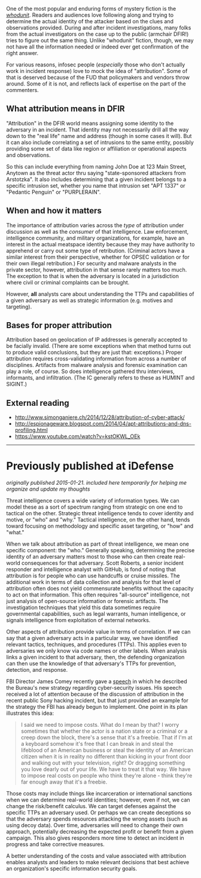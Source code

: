 One of the most popular and enduring forms of mystery fiction is the [_whodunit_](http://en.wikipedia.org/wiki/Whodunit). Readers and audiences love following along and trying to determine the actual identity of the attacker based on the clues and observations provided. During and after incident investigations, many folks from the actual investigators on the case up to the public (armchair DFIR!) tries to figure out the same thing. Unlike "whodunit" fiction, though, we may not have all the information needed or indeed ever get confirmation of the right answer.

For various reasons, infosec people (_especially_ those who don't actually work in incident response) love to mock the idea of "attribution". Some of that is deserved because of the FUD that policymakers and vendors throw around. Some of it is not, and reflects lack of expertise on the part of the commenters.

## What attribution means in DFIR

"Attribution" in the DFIR world means assigning some identity to the adversary in an incident. That identity may not necessarily drill all the way down to the "real life" name and address (though in some cases it will). But it can also include correlating a set of intrusions to the same entity, possibly providing some set of data like region or affiliation or operational aspects and observations.

So this can include everything from naming John Doe at 123 Main Street, Anytown as the threat actor thru saying "state-sponsored attackers from Arstotzka". It also includes determining that a given incident belongs to a specific intrusion set, whether you name that intrusion set "APT 1337" or "Pedantic Penguin" or "PURPLERAIN".

## When and how it matters

The importance of attribution varies across the _type_ of attribution under discussion as well as the _consumer_ of that intelligence. Law enforcement, intelligence community, and military organizations, for example, have an interest in the actual meatspace identity because they may have authority to apprehend or carry out some type of retribution. (Criminal actors have a similar interest from their perspective, whether for OPSEC validation or for their own illegal retribution.) For security and malware analysts in the private sector, however, attribution in that sense rarely matters too much. The exception to that is when the adversary is located in a jurisdiction where civil or criminal complaints can be brought.

However, **all** analysts care about understanding the TTPs and capabilities of a given adversary as well as strategic information (e.g. motives and targeting).

## Bases for proper attribution

Attribution based on geolocation of IP addresses is generally accepted to be facially invalid. (There are some exceptions when that method turns out to produce valid conclusions, but they are just that: exceptions.) Proper attribution requires cross-validating information from across a number of disciplines. Artifacts from malware analysis and forensic examination can play a role, of course. So does intelligence gathered thru interviews, informants, and infiltration. (The IC generally refers to these as HUMINT and SIGINT.)

## External reading

- http://www.simonganiere.ch/2014/12/28/attribution-of-cyber-attack/
- http://espionageware.blogspot.com/2014/04/apt-attributions-and-dns-profiling.html
- https://www.youtube.com/watch?v=kstOKWL_OEk

---

# Previously published at iDefense

_originally published 2015-01-21. included here temporarily for helping me organize and update my thoughts_

Threat intelligence covers a wide variety of information types. We can model these as a sort of spectrum ranging from strategic on one end to tactical on the other. Strategic threat intelligence tends to cover identity and motive, or "who" and "why." Tactical intelligence, on the other hand, tends toward focusing on methodology and specific asset targeting, or "how" and "what."

When we talk about attribution as part of threat intelligence, we mean one specific component: the "who." Generally speaking, determining the precise identity of an adversary matters most to those who can then create real-world consequences for that adversary. Scott Roberts, a senior incident responder and intelligence analyst with GitHub, is fond of noting that attribution is for people who can use handcuffs or cruise missiles. The additional work in terms of data collection and analysis for that level of attribution often does not yield commensurate benefits without the capacity to act on that information. This often requires "all-source" intelligence, not just analysis of open-source information or forensic artifacts. The investigation techniques that yield this data sometimes require governmental capabilities, such as legal warrants, human intelligence, or signals intelligence from exploitation of external networks.

Other aspects of attribution provide value in terms of correlation. If we can say that a given adversary acts in a particular way, we have identified relevant tactics, techniques, and procedures (TTPs). This applies even to adversaries we only know via code names or other labels. When analysis links a given incident to that adversary, then, the defending organization can then use the knowledge of that adversary's TTPs for prevention, detection, and response.

FBI Director James Comey recently gave a [speech](http://www.fbi.gov/news/speeches/addressing-the-cyber-security-threat) in which he described the Bureau's new strategy regarding cyber-security issues. His speech received a lot of attention because of the discussion of attribution in the recent public Sony hacking incident, but that just provided an example for the strategy the FBI has already begun to implement. One point in its plan illustrates this idea:

> I said we need to impose costs. What do I mean by that? I worry sometimes that whether the actor is a nation state or a criminal or a creep down the block, there's a sense that it's a freebie. That if I'm at a keyboard somehow it's free that I can break in and steal the lifeblood of an American business or steal the identity of an American citizen when it is in reality no different than kicking in your front door and walking out with your television, right? Or dragging something you love dearly out of your life. We have to treat it that way. We have to impose real costs on people who think they're alone - think they're far enough away that it's a freebie.

Those costs may include things like incarceration or international sanctions when we can determine real-world identities; however, even if not, we can change the risk/benefit calculus. We can target defenses against the specific TTPs an adversary used. Or perhaps we can create deceptions so that the adversary spends resources attacking the wrong assets (such as using decoy data). Over time, adversaries will need to change their own approach, potentially decreasing the expected profit or benefit from a given campaign. This also gives responders more time to detect an incident in progress and take corrective measures.

A better understanding of the costs and value associated with attribution enables analysts and leaders to make relevant decisions that best achieve an organization's specific information security goals.
